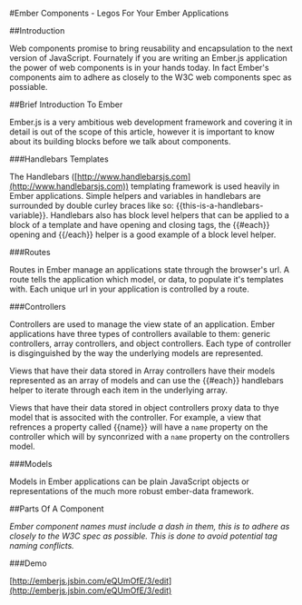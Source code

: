 #Ember Components - Legos For Your Ember Applications

##Introduction

Web components promise to bring reusability and encapsulation to the next version of JavaScript.  Fournately if you are writing an Ember.js application the power of web components is in your hands today. In fact Ember's components aim to adhere as closely to the W3C web components spec as possiable.   

##Brief Introduction To Ember

Ember.js is a very ambitious web development framework and covering it in detail is out of the scope of this article, however it is important to know about its building blocks before we talk about components.

###Handlebars Templates

The Handlebars ([http://www.handlebarsjs.com](http://www.handlebarsjs.com)) templating framework is used heavily in Ember applications.  Simple helpers and variables in handlebars are surrounded by double curley braces like so: {{this-is-a-handlebars-variable}}.  Handlebars also has block level helpers that can be applied to a block of a template and have opening and closing tags, the {{#each}} opening and {{/each}} helper is a good example of a block level helper.  

###Routes

Routes in Ember manage an applications state through the browser's url. A route tells the application which model, or data, to populate it's templates with.  Each unique url in your application is controlled by a route.  

###Controllers

Controllers are used to manage the view state of an application. Ember applications have three types of controllers available to them: generic controllers, array controllers, and object controllers.  Each type of controller is disginguished by the way the underlying models are represented.  

Views that have their data stored in Array controllers have their models represented as an array of models and can use the {{#each}} handlebars helper to iterate through each item in the underlying array.  

Views that have their data stored in object controllers proxy data to thye model that is associted with the controller. For example, a view that refrences a property called {{name}} will have a `name` property on the controller which will by synconrized with a `name` property on the controllers model.  

###Models

Models in Ember applications can be plain JavaScript objects or representations of the much more robust ember-data framework.  

##Parts Of A Component

_Ember component names must include a dash in them, this is to adhere as closely to the W3C spec as possible.  This is done to avoid potential tag naming conflicts._

###Demo

[http://emberjs.jsbin.com/eQUmOfE/3/edit](http://emberjs.jsbin.com/eQUmOfE/3/edit)




